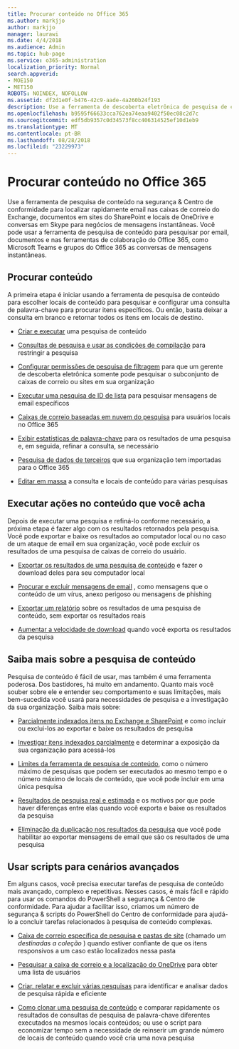 ```yaml
---
title: Procurar conteúdo no Office 365
ms.author: markjjo
author: markjjo
manager: laurawi
ms.date: 4/4/2018
ms.audience: Admin
ms.topic: hub-page
ms.service: o365-administration
localization_priority: Normal
search.appverid:
- MOE150
- MET150
ROBOTS: NOINDEX, NOFOLLOW
ms.assetid: df2d1e0f-b476-42c9-aade-4a260b24f193
description: Use a ferramenta de descoberta eletrônica de pesquisa de conteúdo no Office 365 Security &amp; Centro de conformidade para localizar rapidamente email nas caixas de correio do Exchange, documentos em sites do SharePoint e locais de OneDrive e conversas em Skype para negócios de mensagens instantâneas.
ms.openlocfilehash: b9595f66633cca762ea74eaa9402f50ec08c2d7c
ms.sourcegitcommit: edf5db9357c0d34573f8cc406314525ef10d1eb9
ms.translationtype: MT
ms.contentlocale: pt-BR
ms.lasthandoff: 08/28/2018
ms.locfileid: "23229973"
---
```

# <a name="search-for-content-in-office-365"></a>Procurar conteúdo no Office 365

Use a ferramenta de pesquisa de conteúdo na segurança &amp; Centro de conformidade para localizar rapidamente email nas caixas de correio do Exchange, documentos em sites do SharePoint e locais de OneDrive e conversas em Skype para negócios de mensagens instantâneas. Você pode usar a ferramenta de pesquisa de conteúdo para pesquisar por email, documentos e nas ferramentas de colaboração do Office 365, como Microsoft Teams e grupos do Office 365 as conversas de mensagens instantâneas.
  
## <a name="search-for-content"></a>Procurar conteúdo

A primeira etapa é iniciar usando a ferramenta de pesquisa de conteúdo para escolher locais de conteúdo para pesquisar e configurar uma consulta de palavra-chave para procurar itens específicos. Ou então, basta deixar a consulta em branco e retornar todos os itens em locais de destino.
  
- [Criar e executar](content-search.md) uma pesquisa de conteúdo 
    
- [Consultas de pesquisa e usar as condições de compilação](keyword-queries-and-search-conditions.md) para restringir a pesquisa 
    
- [Configurar permissões de pesquisa de filtragem](permissions-filtering-for-content-search.md) para que um gerente de descoberta eletrônica somente pode pesquisar o subconjunto de caixas de correio ou sites em sua organização 
    
- [Executar uma pesquisa de ID de lista](csv-file-for-an-id-list-content-search.md) para pesquisar mensagens de email específicos 
    
- [Caixas de correio baseadas em nuvem do pesquisa](search-cloud-based-mailboxes-for-on-premises-users.md) para usuários locais no Office 365

- [Exibir estatísticas de palavra-chave](view-keyword-statistics-for-content-search.md) para os resultados de uma pesquisa e, em seguida, refinar a consulta, se necessário 
    
- [Pesquisa de dados de terceiros](use-content-search-to-search-third-party-data-that-was-imported.md) que sua organização tem importadas para o Office 365 
    
- [Editar em massa](bulk-edit-content-searches.md) a consulta e locais de conteúdo para várias pesquisas 
    
## <a name="perform-actions-on-content-you-find"></a>Executar ações no conteúdo que você acha

Depois de executar uma pesquisa e refiná-lo conforme necessário, a próxima etapa é fazer algo com os resultados retornados pela pesquisa. Você pode exportar e baixe os resultados ao computador local ou no caso de um ataque de email em sua organização, você pode excluir os resultados de uma pesquisa de caixas de correio do usuário.
  
- [Exportar os resultados de uma pesquisa de conteúdo](export-search-results.md) e fazer o download deles para seu computador local 
    
- [Procurar e excluir mensagens de email](search-for-and-delete-messages-in-your-organization.md) , como mensagens que o conteúdo de um vírus, anexo perigoso ou mensagens de phishing 
    
- [Exportar um relatório](export-a-content-search-report.md) sobre os resultados de uma pesquisa de conteúdo, sem exportar os resultados reais 
    
- [Aumentar a velocidade de download](increase-download-speeds-when-exporting-ediscovery-results.md) quando você exporta os resultados da pesquisa 
    
## <a name="learn-more-about-content-search"></a>Saiba mais sobre a pesquisa de conteúdo

Pesquisa de conteúdo é fácil de usar, mas também é uma ferramenta poderosa. Dos bastidores, há muito em andamento. Quanto mais você souber sobre ele e entender seu comportamento e suas limitações, mais bem-sucedida você usará para necessidades de pesquisa e a investigação da sua organização. Saiba mais sobre:
  
- [Parcialmente indexados itens no Exchange e SharePoint](partially-indexed-items-in-content-search.md) e como incluir ou exclui-los ao exportar e baixe os resultados de pesquisa 
    
- [Investigar itens indexados parcialmente](investigating-partially-indexed-items-in-ediscovery.md) e determinar a exposição da sua organização para acessá-los 
    
- [Limites da ferramenta de pesquisa de conteúdo](limits-for-content-search.md), como o número máximo de pesquisas que podem ser executados ao mesmo tempo e o número máximo de locais de conteúdo, que você pode incluir em uma única pesquisa 
    
- [Resultados de pesquisa real e estimada](differences-between-estimated-and-actual-ediscovery-search-results.md) e os motivos por que pode haver diferenças entre elas quando você exporta e baixe os resultados da pesquisa 
    
- [Eliminação da duplicação nos resultados da pesquisa](de-duplication-in-ediscovery-search-results.md) que você pode habilitar ao exportar mensagens de email que são os resultados de uma pesquisa 
    
## <a name="use-scripts-for-advanced-scenarios"></a>Usar scripts para cenários avançados

Em alguns casos, você precisa executar tarefas de pesquisa de conteúdo mais avançado, complexo e repetitivas. Nesses casos, é mais fácil e rápido para usar os comandos do PowerShell a segurança &amp; Centro de conformidade. Para ajudar a facilitar isso, criamos um número de segurança &amp; scripts do PowerShell do Centro de conformidade para ajudá-lo a concluir tarefas relacionados à pesquisa de conteúdo complexas.
  
- [Caixa de correio específica de pesquisa e pastas de site](use-content-search-for-targeted-collections.md) (chamado um *destinadas a coleção* ) quando estiver confiante de que os itens responsivos a um caso estão localizados nessa pasta 
    
- [Pesquisar a caixa de correio e a localização do OneDrive](search-the-mailbox-and-onedrive-for-business-for-a-list-of-users.md) para obter uma lista de usuários 
    
- [Criar, relatar e excluir várias pesquisas](create-report-on-and-delete-multiple-content-searches.md) para identificar e analisar dados de pesquisa rápida e eficiente 
    
- [Como clonar uma pesquisa de conteúdo](clone-a-content-search.md) e comparar rapidamente os resultados de consultas de pesquisa de palavra-chave diferentes executados na mesmos locais conteúdos; ou use o script para economizar tempo sem a necessidade de reinserir um grande número de locais de conteúdo quando você cria uma nova pesquisa 
    

